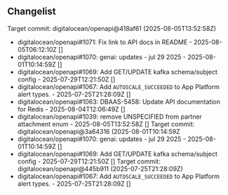 ## Changelist



Target commit: digitalocean/openapi@418af61 (2025-08-05T13:52:58Z)

* digitalocean/openapi#1071: Fix link to API docs in README - 2025-08-05T06:12:10Z []
* digitalocean/openapi#1070: genai: updates - jul 29 2025 - 2025-08-01T10:14:59Z []
* digitalocean/openapi#1069: Add GET/UPDATE kafka schema/subject config - 2025-07-29T12:21:50Z []
* digitalocean/openapi#1067: Add `AUTOSCALE_SUCCEEDED` to App Platform alert types. - 2025-07-25T21:28:09Z []
* digitalocean/openapi#1063: DBAAS-5458: Update API documentation for Redis - 2025-08-04T12:06:49Z []
* digitalocean/openapi#1039: remove UNSPECIFIED from partner attachment enum - 2025-08-05T13:52:58Z []
Target commit: digitalocean/openapi@3a64316 (2025-08-01T10:14:59Z
* digitalocean/openapi#1070: genai: updates - jul 29 2025 - 2025-08-01T10:14:59Z []
* digitalocean/openapi#1069: Add GET/UPDATE kafka schema/subject config - 2025-07-29T12:21:50Z []
Target commit: digitalocean/openapi@445b911 (2025-07-25T21:28:09Z)
* digitalocean/openapi#1067: Add `AUTOSCALE_SUCCEEDED` to App Platform alert types. - 2025-07-25T21:28:09Z []
